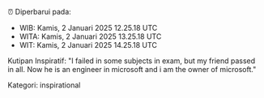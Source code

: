 ⏰ Diperbarui pada:
- WIB: Kamis, 2 Januari 2025 12.25.18 UTC
- WITA: Kamis, 2 Januari 2025 13.25.18 UTC
- WIT: Kamis, 2 Januari 2025 14.25.18 UTC

Kutipan Inspiratif:
"I failed in some subjects in exam, but my friend passed in all. Now he is an engineer in microsoft and i am the owner of microsoft."


Kategori: inspirational


